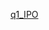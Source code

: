 [q1_IPO](https://github.com/Huzaif-24k0640/pf_theory/blob/main/theory_assignment/assign_01/q1_ipo.jpg?raw=true)
